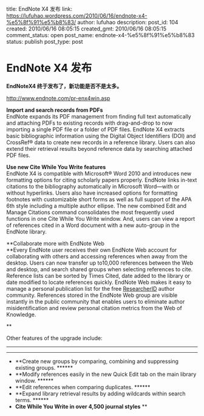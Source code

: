 title: EndNote X4 发布
link: https://lufuhao.wordpress.com/2010/06/16/endnote-x4-%e5%8f%91%e5%b8%83/
author: lufuhao
description: 
post_id: 104
created: 2010/06/16 08:05:15
created_gmt: 2010/06/16 08:05:15
comment_status: open
post_name: endnote-x4-%e5%8f%91%e5%b8%83
status: publish
post_type: post

# EndNote X4 发布

**EndNoteX4 终于发布了，新功能是否不是太多。**

<http://www.endnote.com/pr-enx4win.asp>

**Import and search records from PDFs**  
EndNote expands its PDF management from finding full text automatically and attaching PDFs to existing records with drag-and-drop to now importing a single PDF file or a folder of PDF files. EndNote X4 extracts basic bibliographic information using the Digital Object Identifiers (DOI) and CrossRef® data to create new records in a reference library. Users can also extend their retrieval results beyond reference data by searching attached PDF files. 

**Use new Cite While You Write features**  
EndNote X4 is compatible with Microsoft® Word 2010 and introduces new formatting options for citing scholarly papers properly. EndNote links in-text citations to the bibliography automatically in Microsoft Word—with or without hyperlinks. Users also have increased options for formatting footnotes with customizable short forms as well as full support of the APA 6th style including a multiple author ellipse. The new combined Edit and Manage Citations command consolidates the most frequently used functions in one Cite While You Write window. And, users can view a report of references cited in a Word document with a new auto-group in the EndNote library. 

**Collaborate more with EndNote Web  
**Every EndNote user receives their own EndNote Web account for collaborating with others and accessing references when away from the desktop. Users can now transfer up to10,000 references between the Web and desktop, and search shared groups when selecting references to cite. Reference lists can be sorted by Times Cited, date added to the library or date modified to locate references quickly. EndNote Web makes it easy to manage a personal publication list for the free [ResearcherID](http://www.researcherid.com/) author community. References stored in the EndNote Web group are visible instantly in the public community that enables users to eliminate author misidentification and review personal citation metrics from the Web of Knowledge. 

**

Other features of the upgrade include: 

****

****
  * **Create new groups by comparing, combining and suppressing existing groups. ******
  * **Modify references easily in the new Quick Edit tab on the main library window. ******
  * **Edit references when comparing duplicates. ******
  * **Expand library retrieval results by adding wildcards within search terms. ******
  * **Cite While You Write in over 4,500 journal styles**
**